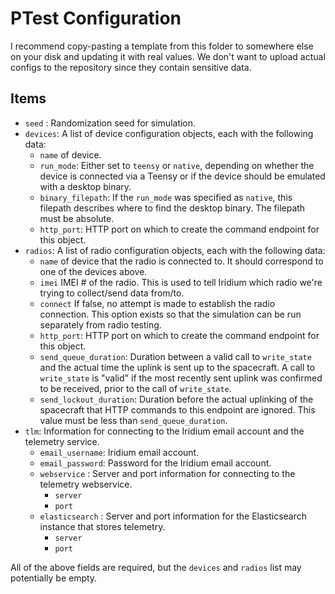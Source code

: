 # PTest Configuration

I recommend copy-pasting a template from this folder to somewhere else on your disk and updating it with real values. We don't want to upload actual configs to the repository since they contain sensitive data.

## Items
- `seed` : Randomization seed for simulation.
- `devices`: A list of device configuration objects, each with the following data:
  - `name` of device.
  - `run_mode`: Either set to `teensy` or `native`, depending on whether the device is connected via a Teensy or if the device should be emulated with a desktop binary.
  - `binary_filepath`: If the `run_mode` was specified as `native`, this filepath describes where to find the desktop binary. The filepath must be absolute.
  - `http_port`: HTTP port on which to create the command endpoint for this object.
- `radios`: A list of radio configuration objects, each with the following data:
  - `name` of device that the radio is connected to. It should correspond to one of the devices above.
  - `imei` IMEI # of the radio. This is used to tell Iridium which radio we're trying to collect/send data from/to.
  - `connect` If false, no attempt is made to establish the radio connection. This option exists so that the simulation can be run separately from radio testing.
  - `http_port`: HTTP port on which to create the command endpoint for this object.
  - `send_queue_duration`: Duration between a valid call to `write_state` and the actual time the uplink is sent up to the spacecraft. A call to `write_state` is "valid" if the most recently sent uplink was confirmed to be received, prior to the call of `write_state`.
  - `send_lockout_duration`: Duration before the actual uplinking of the spacecraft that HTTP commands to this endpoint are ignored. This value must be less
    than `send_queue_duration`.
- `tlm`: Information for connecting to the Iridium email account and the telemetry service.
  - `email_username`: Iridium email account.
  - `email_password`: Password for the Iridium email account.
  - `webservice` : Server and port information for connecting to the telemetry webservice.
    - `server`
    - `port`
  - `elasticsearch` : Server and port information for the Elasticsearch instance that stores telemetry.
    - `server`
    - `port`

All of the above fields are required, but the `devices` and `radios` list may potentially be empty.
